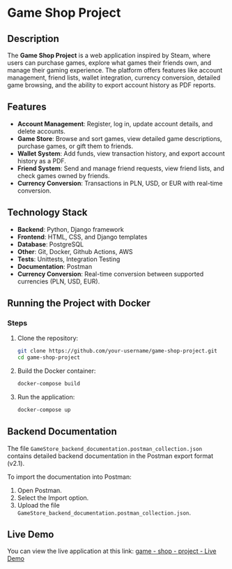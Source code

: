 # Game Shop Project

## Description

The **Game Shop Project** is a web application inspired by Steam, where users can purchase games, explore what games their friends own, and manage their gaming experience. The platform offers features like account management, friend lists, wallet integration, currency conversion, detailed game browsing, and the ability to export account history as PDF reports.

## Features
- **Account Management**: Register, log in, update account details, and delete accounts.
- **Game Store**: Browse and sort games, view detailed game descriptions, purchase games, or gift them to friends.
- **Wallet System**: Add funds, view transaction history, and export account history as a PDF.
- **Friend System**: Send and manage friend requests, view friend lists, and check games owned by friends.
- **Currency Conversion**: Transactions in PLN, USD, or EUR with real-time conversion.

## Technology Stack
- **Backend**: Python, Django framework
- **Frontend**: HTML, CSS, and Django templates
- **Database**: PostgreSQL
- **Other**: Git, Docker, Github Actions, AWS
- **Tests**: Unittests, Integration Testing
- **Documentation**: Postman
- **Currency Conversion**: Real-time conversion between supported currencies (PLN, USD, EUR).

## Running the Project with Docker
### Steps
1. Clone the repository:
   ```bash
   git clone https://github.com/your-username/game-shop-project.git
   cd game-shop-project
   ```
2. Build the Docker container:
   ```bash
   docker-compose build
   ```
3. Run the application:
   ```bash
   docker-compose up
   ```
   
## Backend Documentation
The file `GameStore_backend_documentation.postman_collection.json` contains detailed backend documentation in the Postman export format (v2.1).

To import the documentation into Postman:
1. Open Postman.
2. Select the Import option.
3. Upload the file `GameStore_backend_documentation.postman_collection.json`.

## Live Demo 
You can view the live application at this link:
[game - shop - project - Live Demo](http://ec2-52-91-102-211.compute-1.amazonaws.com/login/)
